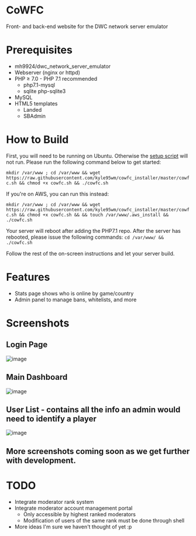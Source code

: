 # CoWFC
Front- and back-end website for the DWC network server emulator

# Prerequisites
- mh9924/dwc\_network\_server\_emulator
- Webserver (nginx or httpd)
- PHP ≥ 7.0 - PHP 7.1 recommended
  - php7.1-mysql
  - sqlite php-sqlite3
- MySQL
- HTML5 templates
  - Landed
  - SBAdmin
# How to Build
First, you will need to be running on Ubuntu. Otherwise the [setup script](https://github.com/kyle95wm/cowfc_installer) will not run. Please run the following command below to get started:

`mkdir /var/www ; cd /var/www && wget https://raw.githubusercontent.com/kyle95wm/cowfc_installer/master/cowfc.sh && chmod +x cowfc.sh && ./cowfc.sh`

If you're on AWS, you can run this instead:

`mkdir /var/www ; cd /var/www && wget https://raw.githubusercontent.com/kyle95wm/cowfc_installer/master/cowfc.sh && chmod +x cowfc.sh && && touch /var/www/.aws_install && ./cowfc.sh`

Your server will reboot after adding the PHP7.1 repo. After the server has rebooted, please issue the following commands:
`cd /var/www/ && ./cowfc.sh`

Follow the rest of the on-screen instructions and let your server build.

# Features
- Stats page shows who is online by game/country
- Admin panel to manage bans, whitelists, and more

# Screenshots

## Login Page
![image](https://user-images.githubusercontent.com/10158714/30234202-09416e82-94c9-11e7-94ac-8aa6e8bf550d.png)
## Main Dashboard
![image](https://user-images.githubusercontent.com/10158714/30234212-212eadf2-94c9-11e7-8b01-24c10f67ce7a.png)
## User List - contains all the info an admin would need to identify a player
![image](https://user-images.githubusercontent.com/10158714/30234228-3f4ed5b4-94c9-11e7-814c-26d892d29707.png)

## More screenshots coming soon as we get further with development.

# TODO
- Integrate moderator rank system
- Integrate moderator account management portal
  - Only accessible by highest ranked moderators
  - Modification of users of the same rank must be done through shell
- More ideas I'm sure we haven't thought of yet :p
